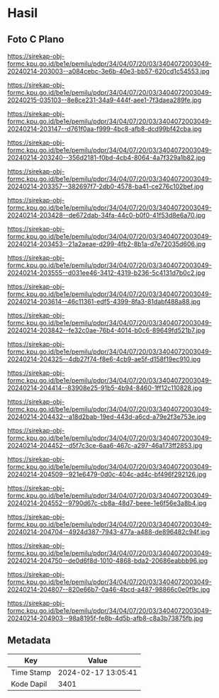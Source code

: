 # Hasil

## Foto C Plano

https://sirekap-obj-formc.kpu.go.id/be1e/pemilu/pdpr/34/04/07/20/03/3404072003049-20240214-203003--a084cebc-3e6b-40e3-bb57-620cd1c54553.jpg

https://sirekap-obj-formc.kpu.go.id/be1e/pemilu/pdpr/34/04/07/20/03/3404072003049-20240215-035103--8e8ce231-34a9-444f-aee1-7f3daea289fe.jpg

https://sirekap-obj-formc.kpu.go.id/be1e/pemilu/pdpr/34/04/07/20/03/3404072003049-20240214-203147--d761f0aa-f999-4bc8-afb8-dcd99bf42cba.jpg

https://sirekap-obj-formc.kpu.go.id/be1e/pemilu/pdpr/34/04/07/20/03/3404072003049-20240214-203240--356d2181-f0bd-4cb4-8064-4a7f329a1b82.jpg

https://sirekap-obj-formc.kpu.go.id/be1e/pemilu/pdpr/34/04/07/20/03/3404072003049-20240214-203357--382697f7-2db0-4578-ba41-ce276c102bef.jpg

https://sirekap-obj-formc.kpu.go.id/be1e/pemilu/pdpr/34/04/07/20/03/3404072003049-20240214-203428--de672dab-34fa-44c0-b0f0-41f53d8e6a70.jpg

https://sirekap-obj-formc.kpu.go.id/be1e/pemilu/pdpr/34/04/07/20/03/3404072003049-20240214-203453--21a2aeae-d299-4fb2-8b1a-d7e72035d606.jpg

https://sirekap-obj-formc.kpu.go.id/be1e/pemilu/pdpr/34/04/07/20/03/3404072003049-20240214-203555--d031ee46-3412-4319-b236-5c4131d7b0c2.jpg

https://sirekap-obj-formc.kpu.go.id/be1e/pemilu/pdpr/34/04/07/20/03/3404072003049-20240214-203614--46c11361-edf5-4399-8fa3-81dabf488a88.jpg

https://sirekap-obj-formc.kpu.go.id/be1e/pemilu/pdpr/34/04/07/20/03/3404072003049-20240214-203842--fe32c0ae-76b4-4014-b0c6-89649fd521b7.jpg

https://sirekap-obj-formc.kpu.go.id/be1e/pemilu/pdpr/34/04/07/20/03/3404072003049-20240214-204325--4db27f74-f8e6-4cb9-ae5f-d158f19ec910.jpg

https://sirekap-obj-formc.kpu.go.id/be1e/pemilu/pdpr/34/04/07/20/03/3404072003049-20240214-204414--83908e25-91b5-4b94-8460-1ff12c110828.jpg

https://sirekap-obj-formc.kpu.go.id/be1e/pemilu/pdpr/34/04/07/20/03/3404072003049-20240214-204432--a18d2bab-19ed-443d-a6cd-a79e2f3e753e.jpg

https://sirekap-obj-formc.kpu.go.id/be1e/pemilu/pdpr/34/04/07/20/03/3404072003049-20240214-204452--d5f7c3ce-6aa6-467c-a297-46a173ff2853.jpg

https://sirekap-obj-formc.kpu.go.id/be1e/pemilu/pdpr/34/04/07/20/03/3404072003049-20240214-204509--921e6479-0d0c-404c-ad4c-bf496f292126.jpg

https://sirekap-obj-formc.kpu.go.id/be1e/pemilu/pdpr/34/04/07/20/03/3404072003049-20240214-204552--9790d67c-cb8a-48d7-beee-1e6f56e3a8b4.jpg

https://sirekap-obj-formc.kpu.go.id/be1e/pemilu/pdpr/34/04/07/20/03/3404072003049-20240214-204704--4924d387-7943-477a-a488-de896482c94f.jpg

https://sirekap-obj-formc.kpu.go.id/be1e/pemilu/pdpr/34/04/07/20/03/3404072003049-20240214-204750--de0d6f8d-1010-4868-bda2-20686eabbb96.jpg

https://sirekap-obj-formc.kpu.go.id/be1e/pemilu/pdpr/34/04/07/20/03/3404072003049-20240214-204807--820e66b7-0a46-4bcd-a487-98866c0e0f9c.jpg

https://sirekap-obj-formc.kpu.go.id/be1e/pemilu/pdpr/34/04/07/20/03/3404072003049-20240214-204903--98a8195f-fe8b-4d5b-afb8-c8a3b73875fb.jpg


## Metadata

| Key        | Value               |
| ---------- | ------------------- |
| Time Stamp | 2024-02-17 13:05:41 |
| Kode Dapil | 3401                |



